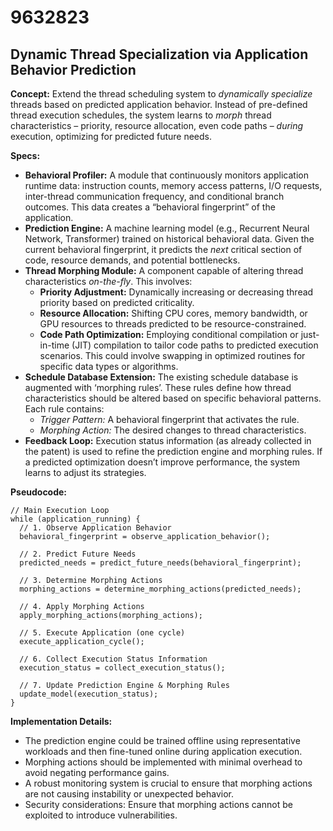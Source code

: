 # 9632823

## Dynamic Thread Specialization via Application Behavior Prediction

**Concept:** Extend the thread scheduling system to *dynamically specialize* threads based on predicted application behavior. Instead of pre-defined thread execution schedules, the system learns to *morph* thread characteristics – priority, resource allocation, even code paths – *during* execution, optimizing for predicted future needs.

**Specs:**

*   **Behavioral Profiler:** A module that continuously monitors application runtime data: instruction counts, memory access patterns, I/O requests, inter-thread communication frequency, and conditional branch outcomes. This data creates a “behavioral fingerprint” of the application.
*   **Prediction Engine:** A machine learning model (e.g., Recurrent Neural Network, Transformer) trained on historical behavioral data. Given the current behavioral fingerprint, it predicts the *next* critical section of code, resource demands, and potential bottlenecks.
*   **Thread Morphing Module:** A component capable of altering thread characteristics *on-the-fly*. This involves:
    *   **Priority Adjustment:** Dynamically increasing or decreasing thread priority based on predicted criticality.
    *   **Resource Allocation:** Shifting CPU cores, memory bandwidth, or GPU resources to threads predicted to be resource-constrained.
    *   **Code Path Optimization:**  Employing conditional compilation or just-in-time (JIT) compilation to tailor code paths to predicted execution scenarios.  This could involve swapping in optimized routines for specific data types or algorithms.
*   **Schedule Database Extension:** The existing schedule database is augmented with ‘morphing rules’.  These rules define how thread characteristics should be altered based on specific behavioral patterns.  Each rule contains:
    *   *Trigger Pattern:* A behavioral fingerprint that activates the rule.
    *   *Morphing Action:* The desired changes to thread characteristics.
*   **Feedback Loop:**  Execution status information (as already collected in the patent) is used to refine the prediction engine and morphing rules.  If a predicted optimization doesn’t improve performance, the system learns to adjust its strategies.

**Pseudocode:**

```
// Main Execution Loop
while (application_running) {
  // 1. Observe Application Behavior
  behavioral_fingerprint = observe_application_behavior();

  // 2. Predict Future Needs
  predicted_needs = predict_future_needs(behavioral_fingerprint);

  // 3. Determine Morphing Actions
  morphing_actions = determine_morphing_actions(predicted_needs);

  // 4. Apply Morphing Actions
  apply_morphing_actions(morphing_actions);

  // 5. Execute Application (one cycle)
  execute_application_cycle();

  // 6. Collect Execution Status Information
  execution_status = collect_execution_status();

  // 7. Update Prediction Engine & Morphing Rules
  update_model(execution_status);
}
```

**Implementation Details:**

*   The prediction engine could be trained offline using representative workloads and then fine-tuned online during application execution.
*   Morphing actions should be implemented with minimal overhead to avoid negating performance gains.
*   A robust monitoring system is crucial to ensure that morphing actions are not causing instability or unexpected behavior.
*   Security considerations: Ensure that morphing actions cannot be exploited to introduce vulnerabilities.